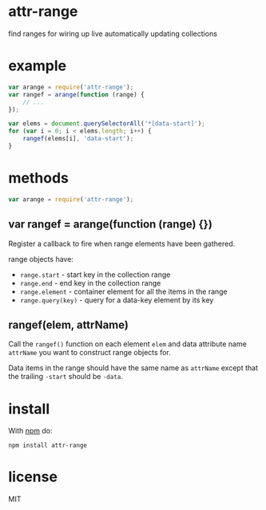 # attr-range

find ranges for wiring up live automatically updating collections

# example

``` js
var arange = require('attr-range');
var rangef = arange(function (range) {
    // ...
});

var elems = document.querySelectorAll('*[data-start]');
for (var i = 0; i < elems.length; i++) {
    rangef(elems[i], 'data-start');
}
```

# methods

``` js
var arange = require('attr-range');
```

## var rangef = arange(function (range) {})

Register a callback to fire when range elements have been gathered.

range objects have:

* `range.start` - start key in the collection range
* `range.end` - end key in the collection range
* `range.element` - container element for all the items in the range
* `range.query(key)` - query for a data-key element by its key

## rangef(elem, attrName)

Call the `rangef()` function on each element `elem` and data attribute name
`attrName` you want to construct range objects for.

Data items in the range should have the same name as `attrName` except that the
trailing `-start` should be `-data`.

# install

With [npm](https://npmjs.org) do:

```
npm install attr-range
```

# license

MIT

